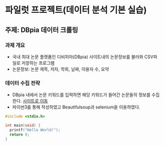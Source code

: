 # 파일럿 프로젝트(데이터 분석 기본 실습)
## 주제: DBpia 데이터 크롤링


### 과제 개요
 * 국내 최대 논문 플랫폼인 디비피아(DBpia) 사이트내의 논문정보를 불러와 CSV파일로 저장하는 프로그램
 * 논문정보: 논문 제목, 저자, 학회, 날짜, 이용자 수, 요약


### 데이터 수집 전략
 * DBpia 내에서 논문 키워드를 입력하면 해당 키워드가 들어간 논문들의 정보를 수집한다.  [사이트로 이동](https://www.dbpia.co.kr/)
 * 파이썬3를 통해 작성하였고 Beautifulsoup과 selenium을 이용하였다.
```c
#include <stdio.h>

int main(void) {
  printf("Hello World!");
  return 0;
}
```
 
